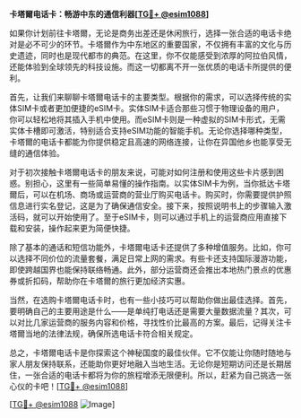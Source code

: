 **卡塔爾电话卡：畅游中东的通信利器[[TG💪+ @esim1088](https://t.me/s/esim1088)]**

如果你计划前往卡塔爾，无论是商务出差还是休闲旅行，选择一张合适的电话卡绝对是必不可少的环节。卡塔爾作为中东地区的重要国家，不仅拥有丰富的文化与历史遗迹，同时也是现代都市的典范。在这里，你不仅能感受到浓厚的阿拉伯风情，还能体验到全球领先的科技设施。而这一切都离不开一张优质的电话卡所提供的便利。

首先，让我们来聊聊卡塔爾电话卡的主要类型。根据你的需求，可以选择传统的实体SIM卡或者更加便捷的eSIM卡。实体SIM卡适合那些习惯于物理设备的用户，你可以轻松地将其插入手机中使用。而eSIM卡则是一种虚拟的SIM卡形式，无需实体卡槽即可激活，特别适合支持eSIM功能的智能手机。无论你选择哪种类型，卡塔爾的电话卡都能为你提供稳定且高速的网络连接，让你在异国他乡也能享受无缝的通信体验。

对于初次接触卡塔爾电话卡的朋友来说，可能对如何注册和使用这些卡片感到困惑。别担心，这里有一些简单易懂的操作指南。以实体SIM卡为例，当你抵达卡塔爾后，可以在机场、商场或运营商的营业厅购买电话卡。购买时，你需要提供护照信息进行实名登记，这是为了确保通信安全。接下来，按照说明书上的步骤输入激活码，就可以开始使用了。至于eSIM卡，则可以通过手机上的运营商应用直接下载和安装，操作起来更为简便快捷。

除了基本的通话和短信功能外，卡塔爾电话卡还提供了多种增值服务。比如，你可以选择不同价位的流量套餐，满足日常上网的需求。有些卡还支持国际漫游功能，即使跨越国界也能保持联络畅通。此外，部分运营商还会推出本地热门景点的优惠券或折扣码，帮助你在卡塔爾的旅行更加经济实惠。

当然，在选购卡塔爾电话卡时，也有一些小技巧可以帮助你做出最佳选择。首先，要明确自己的主要用途是什么——是单纯打电话还是需要大量数据流量？其次，可以对比几家运营商的服务内容和价格，寻找性价比最高的方案。最后，记得关注卡塔爾当地的法律法规，确保所选电话卡符合相关规定。

总之，卡塔爾电话卡是你探索这个神秘国度的最佳伙伴。它不仅能让你随时随地与家人朋友保持联系，还能助你更好地融入当地生活。无论你是短期访问还是长期居住，一张合适的电话卡都将为你的旅程增添无限便利。所以，赶紧为自己挑选一张心仪的卡吧！[[TG💪+ @esim1088](https://t.me/s/esim1088)]

[[TG💪+ @esim1088](https://t.me/s/esim1088) ![Image](https://i.postimg.cc/4NQfJmqS/Snipaste-2025-05-13-00-14-12.png)]